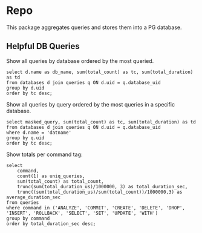# Repo

This package aggregates queries and stores them into a PG database. 


## Helpful DB Queries

Show all queries by database ordered by the most queried.

```
select d.name as db_name, sum(total_count) as tc, sum(total_duration) as td
from databases d join queries q ON d.uid = q.database_uid
group by d.uid
order by tc desc;
```

Show all queries by query ordered by the most queries in a specific database.

```
select masked_query, sum(total_count) as tc, sum(total_duration) as td
from databases d join queries q ON d.uid = q.database_uid
where d.name = 'datname'
group by q.uid
order by tc desc;
```

Show totals per command tag:

```
select
    command,
    count(1) as uniq_queries,
    sum(total_count) as total_count,
    trunc(sum(total_duration_us)/1000000, 3) as total_duration_sec,
    trunc((sum(total_duration_us)/sum(total_count))/1000000,3) as average_duration_sec
from queries
where command in ('ANALYZE', 'COMMIT', 'CREATE', 'DELETE', 'DROP', 'INSERT', 'ROLLBACK', 'SELECT', 'SET', 'UPDATE', 'WITH')
group by command
order by total_duration_sec desc;
```
